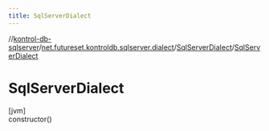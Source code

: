 ```yaml
---
title: SqlServerDialect
---
```

//[kontrol-db-sqlserver](../../../index.html)/[net.futureset.kontroldb.sqlserver.dialect](../index.html)/[SqlServerDialect](index.html)/[SqlServerDialect](-sql-server-dialect.html)



# SqlServerDialect



[jvm]\
constructor()




